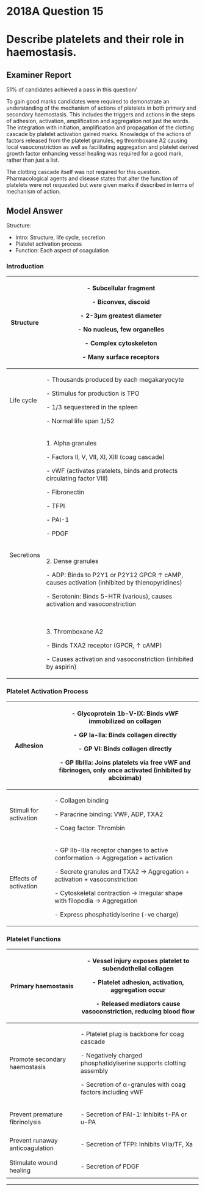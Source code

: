 # 2018A Question 15 
# Describe platelets and their role in haemostasis.


## Examiner Report
51% of candidates achieved a pass in this question/


To gain good marks candidates were required to demonstrate an understanding of the mechanism of actions of platelets in both primary and secondary haemostasis. This includes the triggers and actions in the steps of adhesion, activation, amplification and aggregation not just the words. The integration with initiation, amplification and propagation of the clotting cascade by platelet activation gained marks. Knowledge of the actions of factors released from the platelet granules, eg thromboxane A2 causing local vasoconstriction as well as facilitating aggregation and platelet derived growth factor enhancing vessel healing was required for a good mark, rather than just a list.


The clotting cascade itself was not required for this question. Pharmacological agents and disease states that alter the function of platelets were not requested but were given marks if described in terms of mechanism of action.

## Model Answer
Structure:
- Intro: Structure, life cycle, secretion
- Platelet activation process
- Function: Each aspect of coagulation

### Introduction

|Structure|<p>- Subcellular fragment</p><p>- Biconvex, discoid</p><p>- 2-3μm greatest diameter</p><p>- No nucleus, few organelles</p><p>- Complex cytoskeleton</p><p>- Many surface receptors</p>|
| -- | -- |
|Life cycle|<p>- Thousands produced by each megakaryocyte</p><p>- Stimulus for production is TPO</p><p>- 1/3 sequestered in the spleen</p><p>- Normal life span 1/52</p>|
|Secretions|<p>1. Alpha granules</p><p>- Factors II, V, VII, XI, XIII (coag cascade)</p><p>- vWF (activates platelets, binds and protects circulating factor VIII)</p><p>- Fibronectin</p><p>- TFPI</p><p>- PAI-1</p><p>- PDGF</p><br><p>2. Dense granules</p><p>- ADP: Binds to P2Y1 or P2Y12 GPCR ↑ cAMP, causes activation (inhibited by thienopyridines)</p><p>- Serotonin: Binds 5-HTR (various), causes activation and vasoconstriction</p><br><p>3. Thromboxane A2</p><p>- Binds TXA2 receptor (GPCR, ↑ cAMP)</p><p>- Causes activation and vasoconstriction (inhibited by aspirin)</p>|

### Platelet Activation Process

|Adhesion|<p>- Glycoprotein 1b-V-IX: Binds vWF immobilized on collagen</p><p>- GP Ia-IIa: Binds collagen directly</p><p>- GP VI: Binds collagen directly</p><p>- GP IIbIIIa: Joins platelets via free vWF and fibrinogen, only once activated (inhibited by abciximab)</p>|
| -- | -- |
|Stimuli for activation|<p>- Collagen binding</p><p>- Paracrine binding: VWF, ADP, TXA2</p><p>- Coag factor: Thrombin</p>|
|Effects of activation|<p>- GP IIb-IIIa receptor changes to active conformation → Aggregation + activation</p><p>- Secrete granules and TXA2 → Aggregation + activation + vasoconstriction</p><p>- Cytoskeletal contraction → Irregular shape with filopodia → Aggregation</p><p>- Express phosphatidylserine (-ve charge)</p>|

### Platelet Functions

|Primary haemostasis|<p>- Vessel injury exposes platelet to subendothelial collagen</p><p>- Platelet adhesion, activation, aggregation occur</p><p>- Released mediators cause vasoconstriction, reducing blood flow</p>|
| -- | -- |
|Promote secondary haemostasis|<p>- Platelet plug is backbone for coag cascade</p><p>- Negatively charged phosphatidylserine supports clotting assembly</p><p>- Secretion of α-granules with coag factors including vWF</p>|
|Prevent premature fibrinolysis|<p>- Secretion of PAI-1: Inhibits t-PA or u-PA</p>|
|Prevent runaway anticoagulation|<p>- Secretion of TFPI: Inhibits VIIa/TF, Xa</p>|
|Stimulate wound healing|<p>- Secretion of PDGF</p>|


--- 

